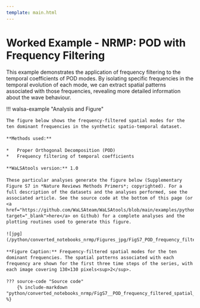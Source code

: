 ```yaml
---
template: main.html
---
```


# Worked Example - NRMP: POD with Frequency Filtering

This example demonstrates the application of frequency filtering to the temporal coefficients of POD modes. By isolating specific frequencies in the temporal evolution of each mode, we can extract spatial patterns associated with those frequencies, revealing more detailed information about the wave behaviour.

!!! walsa-example "Analysis and Figure"

    The figure below shows the frequency-filtered spatial modes for the ten dominant frequencies in the synthetic spatio-temporal dataset.

    **Methods used:**

    *   Proper Orthogonal Decomposition (POD)
    *   Frequency filtering of temporal coefficients

    **WaLSAtools version:** 1.0

    These particular analyses generate the figure below (Supplementary Figure S7 in *Nature Reviews Methods Primers*; copyrighted). For a full description of the datasets and the analyses performed, see the associated article. See the source code at the bottom of this page (or <a href="https://github.com/WaLSAteam/WaLSAtools/blob/main/examples/python/Worked_examples__NRMP/FigS7__POD_frequency_filtered_spatial_modes.ipynb" target="_blank">here</a> on Github) for a complete analyses and the plotting routines used to generate this figure.

    ![jpg](/python/converted_notebooks_nrmp/Figures_jpg/FigS7_POD_frequency_filtered_spatial_modes.jpg)

    **Figure Caption:** Frequency-filtered spatial modes for the ten dominant frequencies. The spatial patterns associated with each frequency are shown for the first three time steps of the series, with each image covering 130×130 pixels<sup>2</sup>.

    ??? source-code "Source code"
        {% include-markdown "python/converted_notebooks_nrmp/FigS7__POD_frequency_filtered_spatial_modes.md" %}

